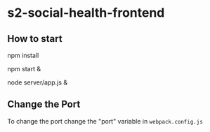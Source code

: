 # s2-social-health-frontend

## How to start
npm install

npm start &

node server/app.js &

## Change the Port
To change the port change the "port" variable in `webpack.config.js`
